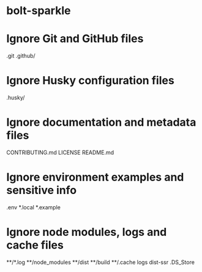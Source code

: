# bolt-sparkle


# Ignore Git and GitHub files
.git
.github/

# Ignore Husky configuration files
.husky/

# Ignore documentation and metadata files
CONTRIBUTING.md
LICENSE
README.md

# Ignore environment examples and sensitive info
.env
*.local
*.example

# Ignore node modules, logs and cache files
**/*.log
**/node_modules
**/dist
**/build
**/.cache
logs
dist-ssr
.DS_Store
